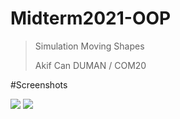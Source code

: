 # Midterm2021-OOP

>Simulation Moving Shapes
>
>Akif Can DUMAN / COM20
>
#Screenshots

<img src="https://user-images.githubusercontent.com/73740265/141859887-e64d0110-4022-4ae3-a2b7-f1d9bdb34b0c.png">


<img src="https://user-images.githubusercontent.com/73740265/141859966-98fc2071-1b46-4831-9de8-1a6ff8d919e7.png">
